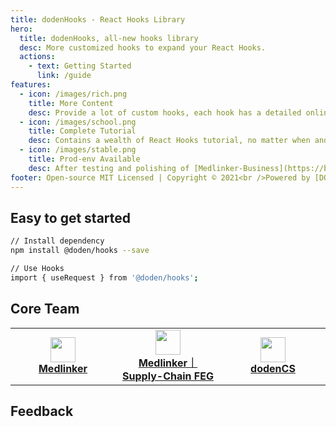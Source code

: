 ```yaml
---
title: dodenHooks - React Hooks Library
hero:
  title: dodenHooks, all-new hooks library
  desc: More customized hooks to expand your React Hooks.
  actions:
    - text: Getting Started
      link: /guide
features:
  - icon: /images/rich.png
    title: More Content
    desc: Provide a lot of custom hooks, each hook has a detailed online example for you to experience.
  - icon: /images/school.png
    title: Complete Tutorial
    desc: Contains a wealth of React Hooks tutorial, no matter when and where, come here to learn.
  - icon: /images/stable.png
    title: Prod-env Available
    desc: After testing and polishing of [Medlinker-Business](https://business-new.medlinker.com/) system, robustness is trustworthy.
footer: Open-source MIT Licensed | Copyright © 2021<br />Powered by [DODEN](https://github.com/DodenMate)
---
```


## Easy to get started

```bash
// Install dependency
npm install @doden/hooks --save

// Use Hooks
import { useRequest } from '@doden/hooks';
```

## Core Team

<table>
  <tbody>
    <tr>
      <td align="center" width="33.3%">
        <a target="_blank" rel="noopener noreferrer" href="https://www.medlinker.com/">
          <img height="40" src="/images/medlinker.png" />
          <br />
          <strong>Medlinker</strong>
        </a>
      </td>
      <td align="center" width="33.3%">
        <a target="_blank" rel="noopener noreferrer" href="https://business-new.medlinker.com/">
          <img height="40" src="/images/business.png" />
          <br />
          <strong>Medlinker｜Supply-Chain FEG</strong>
        </a>
      </td>
      <td align="center" width="33.3%">
        <a target="_blank" rel="noopener noreferrer" href="https://space.bilibili.com/416802789">
          <img height="40" src="/images/doden.png" />
          <br />
          <strong>dodenCS</strong>
        </a>
      </td>
    </tr>
  </tbody>
</table>

## Feedback

